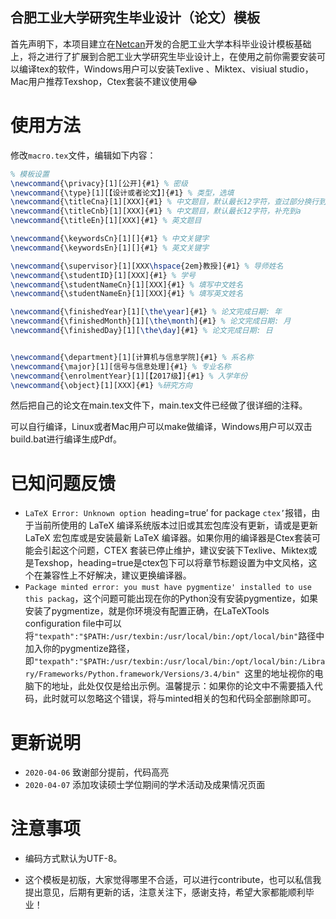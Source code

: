 ## 合肥工业大学研究生毕业设计（论文）模板
首先声明下，本项目建立在[Netcan](https://github.com/netcan/HFUT_Thesis)开发的合肥工业大学本科毕业设计模板基础上，将之进行了扩展到合肥工业大学研究生毕业设计上，在使用之前你需要安装可以编译tex的软件，Windows用户可以安装Texlive 、Miktex、visiual studio，Mac用户推荐Texshop，Ctex套装不建议使用😂

# 使用方法

修改`macro.tex`文件，编辑如下内容：

```latex
% 模板设置
\newcommand{\privacy}[1][公开]{#1} % 密级
\newcommand{\type}[1][【设计或者论文】]{#1} % 类型，选填
\newcommand{\titleCna}[1][XXX]{#1} % 中文题目，默认最长12字符，查过部分换行到\titleCnb，我感觉大部分同学的题目长度都是超过12个字符，所以这部分我分为a，b两部分
\newcommand{\titleCnb}[1][XXX]{#1} % 中文题目，默认最长12字符，补充到a
\newcommand{\titleEn}[1][XXX]{#1} % 英文题目

\newcommand{\keywordsCn}[1][]{#1} % 中文关键字
\newcommand{\keywordsEn}[1][]{#1} % 英文关键字

\newcommand{\supervisor}[1][XXX\hspace{2em}教授]{#1} % 导师姓名
\newcommand{\studentID}[1][XXX]{#1} % 学号
\newcommand{\studentNameCn}[1][XXX]{#1} % 填写中文姓名
\newcommand{\studentNameEn}[1][XXX]{#1} % 填写英文姓名

\newcommand{\finishedYear}[1][\the\year]{#1} % 论文完成日期: 年
\newcommand{\finishedMonth}[1][\the\month]{#1} % 论文完成日期: 月
\newcommand{\finishedDay}[1][\the\day]{#1} % 论文完成日期: 日


\newcommand{\department}[1][计算机与信息学院]{#1} % 系名称
\newcommand{\major}[1][信号与信息处理]{#1} % 专业名称
\newcommand{\enrolmentYear}[1][【2017级】]{#1} % 入学年份
\newcommand{\object}[1][XXX]{#1} %研究方向
```

然后把自己的论文在main.tex文件下，main.tex文件已经做了很详细的注释。

可以自行编译，Linux或者Mac用户可以make做编译，Windows用户可以双击build.bat进行编译生成Pdf。

# 已知问题反馈

- `LaTeX Error: Unknown option `heading=true’ for package `ctex’`报错，由于当前所使用的 LaTeX 编译系统版本过旧或其宏包库没有更新，请或是更新 LaTeX 宏包库或是安装最新 LaTeX 编译器。如果你用的编译器是Ctex套装可能会引起这个问题，CTEX 套装已停止维护，建议安装下Texlive、Miktex或是Texshop，heading=true是ctex包下可以将章节标题设置为中文风格，这个在兼容性上不好解决，建议更换编译器。
- `Package minted error: you must have pygmentize' installed to use this packag`，这个问题可能出现在你的Python没有安装pygmentize，如果安装了pygmentize，就是你环境没有配置正确，在LaTeXTools configuration file中可以将`"texpath":"$PATH:/usr/texbin:/usr/local/bin:/opt/local/bin"`路径中加入你的pygmentize路径，即`"texpath":"$PATH:/usr/texbin:/usr/local/bin:/opt/local/bin:/Library/Frameworks/Python.framework/Versions/3.4/bin" `这里的地址视你的电脑下的地址，此处仅仅是给出示例。温馨提示：如果你的论文中不需要插入代码，此时就可以忽略这个错误，将与minted相关的包和代码全部删除即可。

# 更新说明

- `2020-04-06`  致谢部分提前，代码高亮
- `2020-04-07`  添加攻读硕士学位期间的学术活动及成果情况页面

# 注意事项

- 编码方式默认为UTF-8。

- 这个模板是初版，大家觉得哪里不合适，可以进行contribute，也可以私信我提出意见，后期有更新的话，注意关注下，感谢支持，希望大家都能顺利毕业！